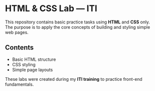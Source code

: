 # HTML & CSS Lab — ITI

This repository contains basic practice tasks using **HTML** and **CSS** only.  
The purpose is to apply the core concepts of building and styling simple web pages.  

## Contents
- Basic HTML structure  
- CSS styling  
- Simple page layouts  

These labs were created during my **ITI training** to practice front-end fundamentals.
